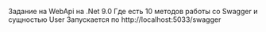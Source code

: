 Задание на WebApi на .Net 9.0 
Где есть 10 методов работы со Swagger и сущностью User
Запускается по http://localhost:5033/swagger
